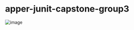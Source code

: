 # apper-junit-capstone-group3
![image](https://github.com/ding103092/apper-junit-capstone-group3/assets/46555394/28d31f11-a77e-48ee-8e46-713e7819c8d2)
